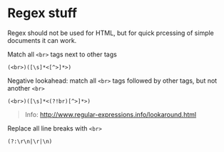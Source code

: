 Regex stuff
======================

Regex should not be used for HTML, but for quick prcessing of simple documents it can work.

Match all `<br>` tags next to other tags

    (<br>)([\s]*<[^>]*>)


Negative lookahead: match all `<br>` tags followed by other tags, but not another `<br>`

    (<br>)([\s]*<(?!br)[^>]*>)

> Info: http://www.regular-expressions.info/lookaround.html


Replace all line breaks with `<br>`

    (?:\r\n|\r|\n)

